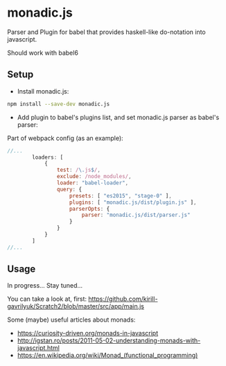 # monadic.js

Parser and Plugin for babel that provides haskell-like do-notation into javascript.

Should work with babel6

## Setup

- Install monadic.js:

```bash
npm install --save-dev monadic.js
```

- Add plugin to babel's plugins list, and set monadic.js parser as babel's parser:

Part of webpack config (as an example):

```javascript
//...
        loaders: [
            {
                test: /\.js$/,
                exclude: /node_modules/,
                loader: "babel-loader",
                query: {
                    presets: [ "es2015", "stage-0" ],
                    plugins: [ "monadic.js/dist/plugin.js" ],
                    parserOpts: {
                        parser: "monadic.js/dist/parser.js"
                    }
                }
            }
        ]
//...
```

## Usage

In progress... Stay tuned... 

You can take a look at, first: 
https://github.com/kirill-gavrilyuk/Scratch2/blob/master/src/app/main.js


Some (maybe) useful articles about monads:

- https://curiosity-driven.org/monads-in-javascript
- http://igstan.ro/posts/2011-05-02-understanding-monads-with-javascript.html
- https://en.wikipedia.org/wiki/Monad_(functional_programming)


